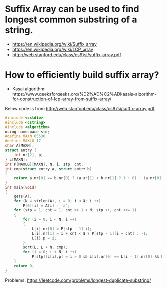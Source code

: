 # Suffix Array can be used to find longest common substring of a string.
* https://en.wikipedia.org/wiki/Suffix_array
* https://en.wikipedia.org/wiki/LCP_array
* http://web.stanford.edu/class/cs97si/suffix-array.pdf

# How to efficiently build suffix array?
* Kasai algorithm: https://www.geeksforgeeks.org/%C2%AD%C2%ADkasais-algorithm-for-construction-of-lcp-array-from-suffix-array/

Below code is from http://web.stanford.edu/class/cs97si/suffix-array.pdf
```c
#include <cstdio>
#include <cstring>
#include <algorithm>
using namespace std;
#define MAXN 65536
#define MAXLG 17
char A[MAXN];
struct entry {
    int nr[2], p;
} L[MAXN];
int P[MAXLG][MAXN], N, i, stp, cnt;
int cmp(struct entry a, struct entry b)
{
    return a.nr[0] == b.nr[0] ? (a.nr[1] < b.nr[1] ? 1 : 0) : (a.nr[0] < b.nr[0] ? 1 : 0);
}
int main(void)
{
    gets(A);
    for (N = strlen(A), i = 0; i < N; i ++)
        P[0][i] = A[i] - 'a';
    for (stp = 1, cnt = 1; cnt >> 1 < N; stp ++, cnt <<= 1)
    {
        for (i = 0; i < N; i ++)
        {
            L[i].nr[0] = P[stp - 1][i];
            L[i].nr[1] = i + cnt < N ? P[stp - 1][i + cnt] : -1;
            L[i].p = i;
        }
        sort(L, L + N, cmp);
        for (i = 0; i < N; i ++)
            P[stp][L[i].p] = i > 0 && L[i].nr[0] == L[i - 1].nr[0] && L[i].nr[1] == L[i - 1].nr[1] ? P[stp][L[i - 1].p] : i;
    }
    return 0;
}
```



Problems:
https://leetcode.com/problems/longest-duplicate-substring/
